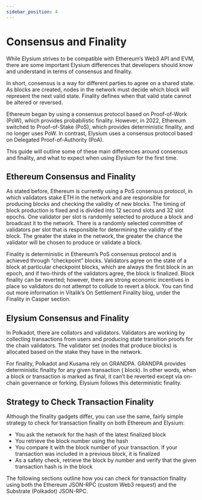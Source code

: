 ```yaml
---
sidebar_position: 4
---
```


# Consensus and Finality

While Elysium strives to be compatible with Ethereum’s Web3 API and EVM, there are some important Elysium differences
that developers should know and understand in terms of consensus and finality.

In short, consensus is a way for different parties to agree on a shared state. As blocks are created, nodes in the
network must decide which block will represent the next valid state. Finality defines when that valid state cannot be
altered or reversed.

Ethereum began by using a consensus protocol based on Proof-of-Work (PoW), which provides probabilistic finality.
However, in 2022, Ethereum switched to Proof-of-Stake (PoS), which provides deterministic finality, and no longer uses
PoW. In contrast, Elysium uses a consensus protocol based on Delegated Proof-of-Authority (PoA).

This guide will outline some of these main differences around consensus and finality, and what to expect when using
Elysium for the first time.

## Ethereum Consensus and Finality

As stated before, Ethereum is currently using a PoS consensus protocol, in which validators stake ETH in the network and
are responsible for producing blocks and checking the validity of new blocks. The timing of block production is fixed
and is divided into 12 second slots and 32 slot epochs. One validator per slot is randomly selected to produce a block
and broadcast it to the network. There is a randomly selected committee of validators per slot that is responsible for
determining the validity of the block. The greater the stake in the network, the greater the chance the validator will
be chosen to produce or validate a block.

Finality is deterministic in Ethereum’s PoS consensus protocol and is achieved through “checkpoint” blocks. Validators
agree on the state of a block at particular checkpoint blocks, which are always the first block in an epoch, and if
two-thirds of the validators agree, the block is finalized. Block finality can be reverted; however, there are strong
economic incentives in place so validators do not attempt to collude to revert a block. You can find out more
information in Vitalik’s On Settlement Finality blog, under the Finality in Casper section.

## Elysium Consensus and Finality

In Polkadot, there are collators and validators. Validators are working by collecting
transactions from users and producing state transition proofs for the chain validators. The validator set (nodes
that produce blocks) is allocated based on the stake they have in the network.

For finality, Polkadot and Kusama rely on GRANDPA. GRANDPA provides deterministic finality for any given transaction (
block). In other words, when a block or transaction is marked as final, it can’t be reverted except via on-chain
governance or forking. Elysium follows this deterministic finality.

## Strategy to Check Transaction Finality

Although the finality gadgets differ, you can use the same, fairly simple strategy to check for transaction finality on
both Ethereum and Elysium:

- You ask the network for the hash of the latest finalized block
- You retrieve the block number using the hash
- You compare it with the block number of your transaction. If your transaction was included in a previous block, it is
  finalized
- As a safety check, retrieve the block by number and verify that the given transaction hash is in the block

The following sections outline how you can check for transaction finality using both the Ethereum JSON-RPC (custom Web3
request) and the Substrate (Polkadot) JSON-RPC.

